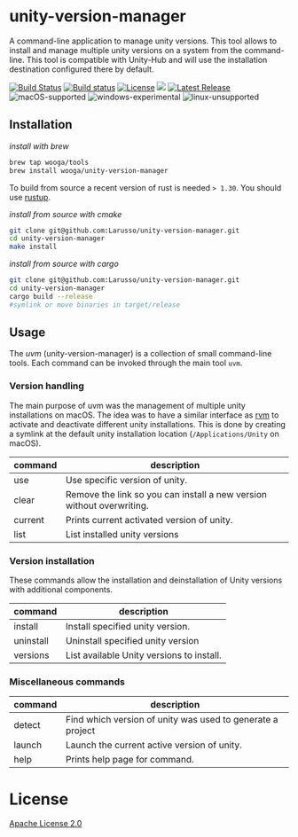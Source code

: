 unity-version-manager
=====================

A command-line application to manage unity versions.
This tool allows to install and manage multiple unity versions on a system from the command-line. This tool is compatible with Unity-Hub and will use the installation destination configured there by default.

[![Build Status](https://img.shields.io/travis/Larusso/unity-version-manager/master.svg?logo=travis)](https://travis-ci.org/Larusso/unity-version-manager)
[![Build status](https://ci.appveyor.com/api/projects/status/ev6ms6wgo8jmeym0/branch/master?svg=true)](https://ci.appveyor.com/project/Larusso/unity-version-manager/branch/master)
[![License](https://img.shields.io/github/license/Larusso/unity-version-manager.svg)](https://github.com/Larusso/unity-version-manager/blob/master/LICENSE)
![](https://img.shields.io/github/issues/Larusso/unity-version-manager.svg)
[![Latest Release](https://img.shields.io/github/release/Larusso/unity-version-manager.svg)](https://github.com/Larusso/unity-version-manager/releases/latest)
![macOS-supported](https://img.shields.io/badge/macOS-supported-brightgreen.svg)
![windows-experimental](https://img.shields.io/badge/windows-experimental-blue.svg)
![linux-unsupported](https://img.shields.io/badge/linux-unsupported-red.svg)


Installation
------------

_install with brew_

```bash
brew tap wooga/tools
brew install wooga/unity-version-manager
```

To build from source a recent version of rust is needed `> 1.30`. You should use [rustup].

_install from source with cmake_

```bash
git clone git@github.com:Larusso/unity-version-manager.git
cd unity-version-manager
make install
```

_install from source with cargo_

```bash
git clone git@github.com:Larusso/unity-version-manager.git
cd unity-version-manager
cargo build --release
#symlink or move binaries in target/release
```

Usage
-----

The _uvm_ (unity-version-manager) is a collection of small command-line tools. Each command can be invoked through the main tool `uvm`.

### Version handling

The main purpose of uvm was the management of multiple unity installations on macOS. The idea was to have a similar interface as [rvm] to activate and deactivate different unity installations. This is done by creating a symlink at the default unity installation location (`/Applications/Unity` on macOS).

| command        | description |
| -------------- | ----------- |
| use            | Use specific version of unity. |
| clear          | Remove the link so you can install a new version without overwriting. |
| current        | Prints current activated version of unity. |
| list           | List installed unity versions |

### Version installation

These commands allow the installation and deinstallation of Unity versions with additional components.

| command        | description |
| -------------- | ----------- |
| install        | Install specified unity version. |
| uninstall      | Uninstall specified unity version |
| versions       | List available Unity versions to install. |

### Miscellaneous commands

| command        | description |
| -------------- | ----------- |
| detect         | Find which version of unity was used to generate a project |
| launch         | Launch the current active version of unity. |
| help           | Prints help page for command. |

License
=======

[Apache License 2.0](LICENSE)

[rvm]:      https://rvm.io/
[rustup]:   https://rustup.rs/
